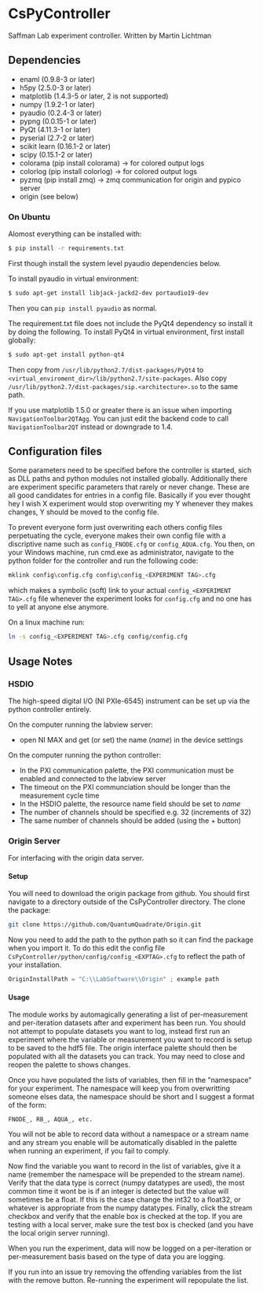 # CsPyController

Saffman Lab experiment controller.
Written by Martin Lichtman

## Dependencies

 * enaml (0.9.8-3 or later)
 * h5py (2.5.0-3 or later)
 * matplotlib (1.4.3-5 or later, 2 is not supported)
 * numpy (1.9.2-1 or later)
 * pyaudio (0.2.4-3 or later)
 * pypng (0.0.15-1 or later)
 * PyQt (4.11.3-1 or later)
 * pyserial (2.7-2 or later)
 * scikit learn (0.16.1-2 or later)
 * scipy (0.15.1-2 or later)
 * colorama (pip install colorama) -> for colored output logs
 * colorlog (pip install colorlog) -> for colored output logs
 * pyzmq (pip install zmq) -> zmq communication for origin and pypico server
 * origin (see below)

### On Ubuntu

Alomost everything can be installed with:
```bash
$ pip install -r requirements.txt
```
First though install the system level pyaudio dependencies below.

To install pyaudio in virtual environment: 

```bash
$ sudo apt-get install libjack-jackd2-dev portaudio19-dev
```
Then you can `pip install pyaudio` as normal.

The requirement.txt file does not include the PyQt4 dependency so install it by doing the following.
To install PyQt4 in virtual environment, first install globally:
```bash
$ sudo apt-get install python-qt4
```
Then copy from `/usr/lib/python2.7/dist-packages/PyQt4` to `<virtual_enviroment_dir>/lib/python2.7/site-packages`.
Also copy `/usr/lib/python2.7/dist-packages/sip.<architecture>.so` to the same path.

If you use matplotlib 1.5.0 or greater there is an issue when importing `NavigationToolbar2QTAgg`.
You can just edit the backend code to call `NavigationToolbar2QT` instead or downgrade to 1.4.

## Configuration files

Some parameters need to be specified before the controller is started, sich as DLL paths and python modules not installed globally.
Additionally there are experiment specific parameters that rarely or never change.
These are all good candidates for entries in a config file.
Basically if you ever thought hey I wish X experiment would stop overwriting my Y whenever they makes changes, Y should be moved to the config file.

To prevent everyone form just overwriting each others config files perpetuating the cycle, everyone makes their own config file with a discriptive name such as `config_FNODE.cfg` or `config_AQUA.cfg`.
You then, on your Windows machine, run cmd.exe as administrator, navigate to the python folder for the controller and run the following code:
```bash
mklink config\config.cfg config\config_<EXPERIMENT TAG>.cfg
```
which makes a symbolic (soft) link to your actual `config_<EXPERIMENT TAG>.cfg` file whenever the experiment looks for `config.cfg` and no one has to yell at anyone else anymore.

On a linux machine run:
```bash
ln -s config_<EXPERIMENT TAG>.cfg config/config.cfg
```

## Usage Notes

### HSDIO
The high-speed digital I/O (NI PXIe-6545) instrument can be set up via the python controller entirely.

On the computer running the labview server:
 * open NI MAX and get (or set) the name (_name_) in the device settings
 
On the computer running the python controller:
 * In the PXI communication palette, the PXI communication must be enabled and connected to the labview server
 * The timeout on the PXI communciation should be longer than the measurement cycle time
 * In the HSDIO palette, the resource name field should be set to _name_
 * The number of channels should be specified e.g. 32 (increments of 32)
 * The same number of channels should be added (using the + button)

### Origin Server
For interfacing with the origin data server.

#### Setup
You will need to download the origin package from github.
You should first navigate to a directory outside of the CsPyController directory.
The clone the package:

```bash
git clone https://github.com/QuantumQuadrate/Origin.git
```

Now you need to add the path to the python path so it can find the package when you import it.
To do this edit the config file `CsPyController/python/config/config_<EXPTAG>.cfg` to reflect the path of your installation.

```python
OriginInstallPath = "C:\\LabSoftware\\Origin" ; example path
```

#### Usage
The module works by automagically generating a list of per-measurement and per-iteration datasets after and experiment has been run.
You should not attempt to populate datasets you want to log, instead first run an experiment where the variable or measurement you want to record is setup to be saved to the hdf5 file.
The origin interface palette should then be populated with all the datasets you can track.
You may need to close and reopen the palette to shows changes.

Once you have populated the lists of variables, then fill in the "namespace" for your experiment.
The namespace will keep you from overwritting someone elses data, the namespace should be short and I suggest a format of the form:
```
FNODE_, RB_, AQUA_, etc.
```
You will not be able to record data without a namespace or a stream name and any stream you enable will be automatically disabled in the palette when running an experiment, if you fail to comply.

Now find the variable you want to record in the list of variables, give it a name (remember the namespace will be prepended to the stream name).
Verify that the data type is correct (numpy datatypes are used), the most common time it wont be is if an integer is detected but the value will sometimes be a float.
If this is the case change the int32 to a float32, or whatever is appropriate from the numpy datatypes.
Finally, click the stream checkbox and verify that the enable box is checked at the top.
If you are testing with a local server, make sure the test box is checked (and you have the local origin server running).

When you run the experiment, data will now be logged on a per-iteration or per-measurement basis based on the type of data you are logging.

If you run into an issue try removing the offending variables from the list with the remove button.
Re-running the experiment will repopulate the list.
